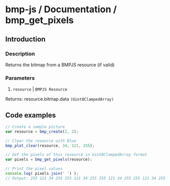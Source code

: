 # bmp-js / Documentation / bmp_get_pixels
## Introduction

### Description

Returns the bitmap from a BMPJS resource (if valid)

### Parameters

1. `resource` | `BMPJS Resource`

Returns: resource.bitmap.data `(Uint8ClampedArray)`

## Code examples

```js
// Create a sample picture
var resource = bmp_create(2, 2);

// Clear the resource with Blue
bmp_plot_clear(resource, 34, 121, 255);

// Get the pixels of this resource in Uint8ClampedArray format
var pixels = bmp_get_pixels(resource);

// Print the pixel values
console.log( pixels.join(' ') );
// Output: 255 121 34 255 255 121 34 255 255 121 34 255 255 121 34 255
```
